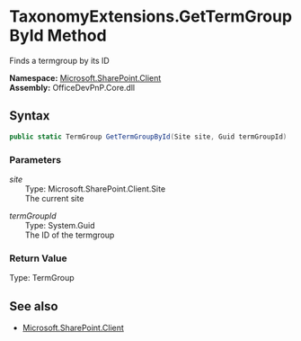 # TaxonomyExtensions.GetTermGroupById Method  
Finds a termgroup by its ID  

**Namespace:** [Microsoft.SharePoint.Client](Microsoft.SharePoint.Client.md)  
**Assembly:** OfficeDevPnP.Core.dll  
## Syntax
```C#
public static TermGroup GetTermGroupById(Site site, Guid termGroupId)
```
### Parameters
*site*  
&emsp;&emsp;Type: Microsoft.SharePoint.Client.Site  
&emsp;&emsp;The current site  

*termGroupId*  
&emsp;&emsp;Type: System.Guid  
&emsp;&emsp;The ID of the termgroup  

### Return Value
Type: TermGroup  


## See also
- [Microsoft.SharePoint.Client](Microsoft.SharePoint.Client.md)
